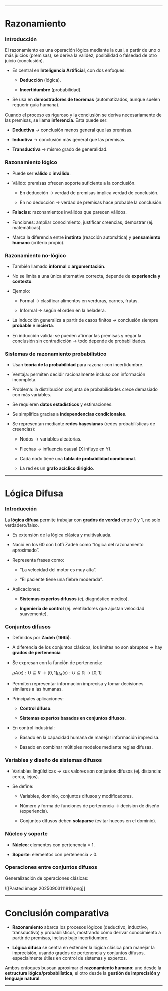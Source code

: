 -- -
# Razonamiento

### Introducción

El razonamiento es una operación lógica mediante la cual, a partir de uno o más juicios (premisas), se deriva la validez, posibilidad o falsedad de otro juicio (conclusión).

- Es central en **Inteligencia Artificial**, con dos enfoques:
    
    - **Deducción** (lógica).
        
    - **Incertidumbre** (probabilidad).
        
- Se usa en **demostradores de teoremas** (automatizados, aunque suelen requerir guía humana).
    

Cuando el proceso es riguroso y la conclusión se deriva necesariamente de las premisas, se llama **inferencia**. Esta puede ser:

- **Deductiva** → conclusión menos general que las premisas.
    
- **Inductiva** → conclusión más general que las premisas.
    
- **Transductiva** → mismo grado de generalidad.
    

### Razonamiento lógico

- Puede ser **válido** o **inválido**.
    
- Válido: premisas ofrecen soporte suficiente a la conclusión.
    
    - En deducción → verdad de premisas implica verdad de conclusión.
        
    - En no deducción → verdad de premisas hace probable la conclusión.
        
- **Falacias**: razonamientos inválidos que parecen válidos.
    
- Funciones: ampliar conocimiento, justificar creencias, demostrar (ej. matemáticas).
    
- Marca la diferencia entre **instinto** (reacción automática) y **pensamiento humano** (criterio propio).
    

### Razonamiento no-lógico

- También llamado **informal** o **argumentación**.
    
- No se limita a una única alternativa correcta, depende de **experiencia y contexto**.
    
- Ejemplo:
    
    - Formal → clasificar alimentos en verduras, carnes, frutas.
        
    - Informal → según el orden en la heladera.
        
- La inducción generaliza a partir de casos finitos → conclusión siempre **probable** e **incierta**.
    
- En inducción válida: se pueden afirmar las premisas y negar la conclusión sin contradicción → todo depende de probabilidades.
    

### Sistemas de razonamiento probabilístico

- Usan **teoría de la probabilidad** para razonar con incertidumbre.
    
- Ventaja: permiten decidir racionalmente incluso con información incompleta.
    
- Problema: la distribución conjunta de probabilidades crece demasiado con más variables.
    
- Se requieren **datos estadísticos** y estimaciones.
    
- Se simplifica gracias a **independencias condicionales**.
    
- Se representan mediante **redes bayesianas** (redes probabilísticas de creencias):
    
    - Nodos → variables aleatorias.
        
    - Flechas → influencia causal (X influye en Y).
        
    - Cada nodo tiene una **tabla de probabilidad condicional**.
        
    - La red es un **grafo acíclico dirigido**.
        

---

# Lógica Difusa

### Introducción

La **lógica difusa** permite trabajar con **grados de verdad** entre 0 y 1, no solo verdadero/falso.

- Es extensión de la lógica clásica y multivaluada.
    
- Nació en los 60 con Lotfi Zadeh como “lógica del razonamiento aproximado”.
    
- Representa frases como:
    
    - “La velocidad del motor es muy alta”.
        
    - “El paciente tiene una fiebre moderada”.
        
- Aplicaciones:
    
    - **Sistemas expertos difusos** (ej. diagnóstico médico).
        
    - **Ingeniería de control** (ej. ventiladores que ajustan velocidad suavemente).
        

### Conjuntos difusos

- Definidos por **Zadeh (1965)**.
    
- A diferencia de los conjuntos clásicos, los límites no son abruptos → hay **grados de pertenencia**
    
- Se expresan con la función de pertenencia:
    
    $μA(x):U⊆R→[0,1] \mu_A(x) : U \subseteq \mathbb{R} \to [0,1]$
- Permiten representar información imprecisa y tomar decisiones similares a las humanas.
    
- Principales aplicaciones:
    
    - **Control difuso**.
        
    - **Sistemas expertos basados en conjuntos difusos**.
        
- En control industrial:
    
    - Basado en la capacidad humana de manejar información imprecisa.
        
    - Basado en combinar múltiples modelos mediante reglas difusas.
        

### Variables y diseño de sistemas difusos

- Variables lingüísticas → sus valores son conjuntos difusos (ej. distancia: cerca, lejos).
    
- Se define:
    
    - Variables, dominio, conjuntos difusos y modificadores.
        
    - Número y forma de funciones de pertenencia → decisión de diseño (experiencia).
        
    - Conjuntos difusos deben **solaparse** (evitar huecos en el dominio).
        

### Núcleo y soporte

- **Núcleo**: elementos con pertenencia = 1.
    
- **Soporte**: elementos con pertenencia > 0.
    

### Operaciones entre conjuntos difusos

Generalización de operaciones clásicas:

![[Pasted image 20250903111810.png]]
    

---

# Conclusión comparativa

- **Razonamiento** abarca los procesos lógicos (deductivo, inductivo, transductivo) y probabilísticos, mostrando cómo derivar conocimiento a partir de premisas, incluso bajo incertidumbre.
    
- **Lógica difusa** se centra en extender la lógica clásica para manejar la imprecisión, usando grados de pertenencia y conjuntos difusos, especialmente útiles en control de sistemas y expertos.
    

Ambos enfoques buscan aproximar el **razonamiento humano**: uno desde la **estructura lógica/probabilística**, el otro desde la **gestión de imprecisión y lenguaje natural**.

---

